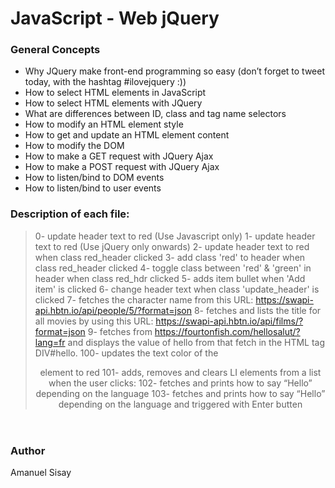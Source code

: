 # JavaScript - Web jQuery

### General Concepts
- Why JQuery make front-end programming so easy (don’t forget to tweet today, with the hashtag #ilovejquery :))
- How to select HTML elements in JavaScript
- How to select HTML elements with JQuery
- What are differences between ID, class and tag name selectors
- How to modify an HTML element style
- How to get and update an HTML element content
- How to modify the DOM
- How to make a GET request with JQuery Ajax
- How to make a POST request with JQuery Ajax
- How to listen/bind to DOM events
- How to listen/bind to user events

### Description of each file:
> 0- update header text to red (Use Javascript only)
> 1- update header text to red (Use jQuery only onwards)
> 2- update header text to red when class red_header clicked
> 3- add class 'red' to header when class red_header clicked
> 4- toggle class between 'red' & 'green' in header when class red_hdr clicked
> 5- adds item bullet when 'Add item' is clicked
> 6- change header text when class 'update_header' is clicked
> 7- fetches the character name from this URL: https://swapi-api.hbtn.io/api/people/5/?format=json
> 8- fetches and lists the title for all movies by using this URL: https://swapi-api.hbtn.io/api/films/?format=json
> 9- fetches from https://fourtonfish.com/hellosalut/?lang=fr and displays the value of hello from that fetch in the HTML tag DIV#hello.
> 100-  updates the text color of the <header> element to red
> 101- adds, removes and clears LI elements from a list when the user clicks:
> 102-  fetches and prints how to say “Hello” depending on the language
> 103- fetches and prints how to say “Hello” depending on the language and triggered with Enter butten

### Author
Amanuel Sisay 